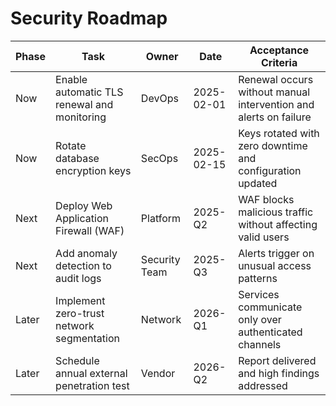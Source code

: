 # Security Roadmap

| Phase | Task | Owner | Date | Acceptance Criteria |
|-------|------|-------|------|---------------------|
| Now | Enable automatic TLS renewal and monitoring | DevOps | 2025-02-01 | Renewal occurs without manual intervention and alerts on failure |
| Now | Rotate database encryption keys | SecOps | 2025-02-15 | Keys rotated with zero downtime and configuration updated |
| Next | Deploy Web Application Firewall (WAF) | Platform | 2025-Q2 | WAF blocks malicious traffic without affecting valid users |
| Next | Add anomaly detection to audit logs | Security Team | 2025-Q3 | Alerts trigger on unusual access patterns |
| Later | Implement zero-trust network segmentation | Network | 2026-Q1 | Services communicate only over authenticated channels |
| Later | Schedule annual external penetration test | Vendor | 2026-Q2 | Report delivered and high findings addressed |

